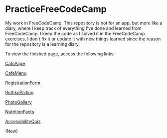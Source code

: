 # PracticeFreeCodeCamp

My work in FreeCodeCamp.
This repository is not for an app, but more like a diary, where I keep track of everything I've done and learned from FreeCodeCamp. I keep the code as I solved it in the FreeCodeCamp exercises, I don't fix it or update it with new things learned since the reason for the repository is a learning diary.

To view the finished page, access the following links:

<a href="https://evafrola.github.io/PracticeFreeCodeCamp/CatsPage/">CatsPage</a>

<a href="https://evafrola.github.io/PracticeFreeCodeCamp/CafeMenu/" >CafeMenu</a>

<a href="https://evafrola.github.io/PracticeFreeCodeCamp/CssColorMarkers/>CssColorMarkers"></a>

<a href="https://evafrola.github.io/PracticeFreeCodeCamp/RegistrationForm/">RegistrationForm</a>

<a href="https://evafrola.github.io/PracticeFreeCodeCamp/RothkoPainting/">RothkoPaiting</a>

<a href="https://evafrola.github.io/PracticeFreeCodeCamp/PhotoGallery/">PhotoGallery</a>

<a href="https://evafrola.github.io/PracticeFreeCodeCamp/NutritionFacts/">NutritionFacts</a>

<a href="https://evafrola.github.io/PracticeFreeCodeCamp/AccessibilityQuiz/">AccessibilityQuiz</a>

<a href="https://evafrola.github.io/PracticeFreeCodeCamp/BalanceSheet/"></a> (New)
